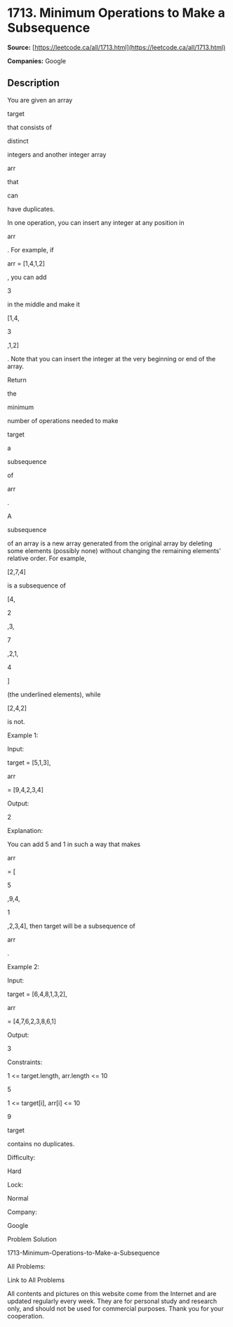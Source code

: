 # 1713. Minimum Operations to Make a Subsequence

**Source:** [https://leetcode.ca/all/1713.html](https://leetcode.ca/all/1713.html)

**Companies:** Google

## Description

You are given an array

target

that consists of

distinct

integers and another integer array

arr

that

can

have duplicates.

In one operation, you can insert any integer at any position in

arr

. For
                example, if

arr = [1,4,1,2]

, you can add

3

in the middle
                and make it

[1,4,

3

,1,2]

. Note that you can insert the integer at
                the very beginning or end of the array.

Return

the

minimum

number of operations needed to make

target

a

subsequence

of

arr

.

A

subsequence

of an array is a new array generated from the original
                array by deleting some elements (possibly none) without changing the remaining
                elements' relative order. For example,

[2,7,4]

is a subsequence of

[4,

2

,3,

7

,2,1,

4

]

(the underlined elements), while

[2,4,2]

is not.

Example 1:

Input:

target = [5,1,3],

arr

= [9,4,2,3,4]

Output:

2

Explanation:

You can add 5 and 1 in such a way that makes

arr

= [

5

,9,4,

1

,2,3,4], then target will be a subsequence of

arr

.

Example 2:

Input:

target = [6,4,8,1,3,2],

arr

= [4,7,6,2,3,8,6,1]

Output:

3

Constraints:

1 <= target.length, arr.length <= 10

5

1 <= target[i], arr[i] <= 10

9

target

contains no duplicates.

Difficulty:

Hard

Lock:

Normal

Company:

Google

Problem Solution

1713-Minimum-Operations-to-Make-a-Subsequence

All Problems:

Link to All Problems

All contents and pictures on this website come from the Internet and are updated regularly
        every week. They are for personal study and research only, and should not be used for
        commercial purposes. Thank you for your cooperation.

